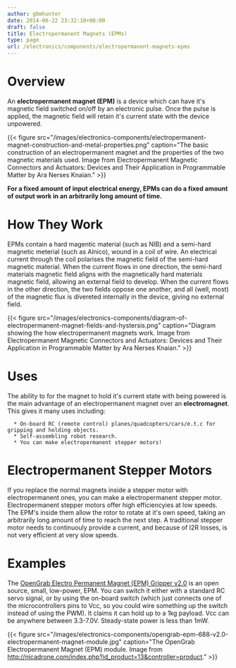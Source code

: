 ```yaml
---
author: gbmhunter
date: 2014-06-22 23:32:18+00:00
draft: false
title: Electropermanent Magnets (EPMs)
type: page
url: /electronics/components/electropermanent-magnets-epms
---
```


# Overview





An **electropermanent magnet (EPM)** is a device which can have it's magnetic field switched on/off by an electronic pulse. Once the pulse is applied, the magnetic field will retain it's current state with the device unpowered.





{{< figure src="/images/electronics-components/electropermanent-magnet-construction-and-metal-properties.png" caption="The basic construction of an electropermanent magnet and the properties of the two magnetic materials used. Image from Electropermanent Magnetic Connectors and Actuators: Devices and Their Application in Programmable Matter by Ara Nerses Knaian."   >}}





**For a fixed amount of input electrical energy, EPMs can do a fixed amount of output work in an arbitrarily long amount of time.**





# How They Work





EPMs contain a hard magentic material (such as NIB) and a semi-hard magnetic meterial (such as Alnico), wound in a coil of wire. An electrical current through the coil polarises the magnetic field of the semi-hard magnetic material. When the current flows in one direction, the semi-hard materials magnetic field aligns with the magnetically hard materials magnetic field, allowing an external field to develop. When the current flows in the other direction, the two fields oppose one another, and all (well, most) of the magnetic flux is divereted internally in the device, giving no external field.





{{< figure src="/images/electronics-components/diagram-of-electropermanent-magnet-fields-and-hystersis.png" caption="Diagram showing the how electropermanent magnets work. Image from Electropermanent Magnetic Connectors and Actuators: Devices and Their Application in Programmable Matter by Ara Nerses Knaian."   >}}





# Uses





The ability to for the magnet to hold it's current state with being powered is the main advantage of an electropermanent magnet over an **electromagnet**. This gives it many uses including:






	  * On-board RC (remote control) planes/quadcopters/cars/e.t.c for gripping and holding objects.
	  * Self-assembling robot research.
	  * You can make electropermanent stepper motors!




# Electropermanent Stepper Motors





If you replace the normal magnets inside a stepper motor with electropermanent ones, you can make a electropermanent stepper motor. Electropermanent stepper motors offer high efficiencyies at low speeds. The EPM's inside them allow the rotor to rotate at it's own speed, taking an arbitrarily long amount of time to reach the next step. A traditional stepper motor needs to continuouly provide a current, and because of I2R losses, is not very efficient at very slow speeds.





# Examples





The [OpenGrab Electro Permanent Magnet (EPM) Gripper v2.0](http://nicadrone.com/index.php?id_product=13&controller=product) is an open source, small, low-power, EPM. You can switch it either with a standard RC servo signal, or by using the on-board switch (which just connects one of the microcontrollers pins to Vcc, so you could wire something up the switch instead of using the PWM). It claims it can hold up to a 1kg payload. Vcc can be anywhere between 3.3-7.0V. Steady-state power is less than 1mW.





{{< figure src="/images/electronics-components/opengrab-epm-688-v2.0-electropermanent-magnet-module.jpg" caption="The OpenGrab Electropermanent Magnet (EPM) module. Image from http://nicadrone.com/index.php?id_product=13&controller=product."   >}}
